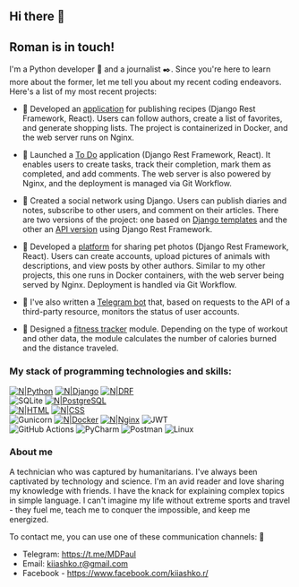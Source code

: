 ## Hi there 👋
## Roman is in touch!
I'm a Python developer 🐍 and a journalist ✒️. Since you're here to learn more about the former, let me tell you about my recent coding endeavors. Here's a list of my most recent projects:

- 🍄 Developed an [application][cooking_service] for publishing recipes (Django Rest Framework, React). Users can follow authors, create a list of favorites, and generate shopping lists. The project is containerized in Docker, and the web server runs on Nginx.

- 📝 Launched a [To Do][To Do] application (Django Rest Framework, React). It enables users to create tasks, track their completion, mark them as completed, and add comments. The web server is also powered by Nginx, and the deployment is managed via Git Workflow.

- 📖 Created a social network using Django. Users can publish diaries and notes, subscribe to other users, and comment on their articles. There are two versions of the project: one based on [Django templates][YaMDB templates] and the other an [API version][YaMDB API] using Django Rest Framework.

- 🐙 Developed a [platform][Kittygram] for sharing pet photos (Django Rest Framework, React). Users can create accounts, upload pictures of animals with descriptions, and view posts by other authors. Similar to my other projects, this one runs in Docker containers, with the web server being served by Nginx. Deployment is handled via Git Workflow.

- 🔱 I've also written a [Telegram bot][Homework-bot] that, based on requests to the API of a third-party resource, monitors the status of user accounts.

- 🚴 Designed a [fitness tracker][Fitnes-tracker] module. Depending on the type of workout and other data, the module calculates the number of calories burned and the distance traveled.

### My stack of programming technologies and skills:

[![N|Python](https://img.shields.io/badge/python-3670A0?style=for-the-badge&logo=python&logoColor=ffdd54)](https://www.python.org/)
[![N|Django](https://img.shields.io/badge/Django-092E20?style=for-the-badge&logo=django&logoColor=green)](https://www.djangoproject.com/)
[![N|DRF](https://img.shields.io/badge/django%20rest-ff1709?style=for-the-badge&logo=django&logoColor=white)](https://www.django-rest-framework.org/)  
![SQLite](https://img.shields.io/badge/sqlite-%2307405e.svg?style=for-the-badge&logo=sqlite&logoColor=white)
[![N|PostgreSQL](https://img.shields.io/badge/PostgreSQL-316192?style=for-the-badge&logo=postgresql&logoColor=white)](https://www.postgresql.org/)  
[![N|HTML](https://img.shields.io/badge/HTML5-E34F26?style=for-the-badge&logo=html5&logoColor=white)](https://html.spec.whatwg.org/multipage/)
[![N|CSS](https://img.shields.io/badge/CSS3-1572B6?style=for-the-badge&logo=css3&logoColor=white)](https://www.w3.org/Style/CSS/)  
![Gunicorn](https://img.shields.io/badge/gunicorn-%298729.svg?style=for-the-badge&logo=gunicorn&logoColor=white)
[![N|Docker](https://img.shields.io/badge/Docker-2CA5E0?style=for-the-badge&logo=docker&logoColor=white)](https://www.docker.com/)
[![N|Nginx](https://img.shields.io/badge/Nginx-009639?style=for-the-badge&logo=nginx&logoColor=white)](https://nginx.org)
![JWT](https://img.shields.io/badge/JWT-black?style=for-the-badge&logo=JSON%20web%20tokens)  
![GitHub Actions](https://img.shields.io/badge/github%20actions-%232671E5.svg?style=for-the-badge&logo=githubactions&logoColor=white)
![PyCharm](https://img.shields.io/badge/pycharm-143?style=for-the-badge&logo=pycharm&logoColor=black&color=black&labelColor=green)
![Postman](https://img.shields.io/badge/Postman-FF6C37?style=for-the-badge&logo=postman&logoColor=white)
![Linux](https://img.shields.io/badge/Linux-FCC624?style=for-the-badge&logo=linux&logoColor=black)

### About me
A technician who was captured by humanitarians. I've always been captivated by technology and science. I'm an avid reader and love sharing my knowledge with friends. I have the knack for explaining complex topics in simple language. I can't imagine my life without extreme sports and travel - they fuel me, teach me to conquer the impossible, and keep me energized.

To contact me, you can use one of these communication channels: 📱
- Telegram: https://t.me/MDPaul
- Email: kiiashko.r@gmail.com
- Facebook - https://www.facebook.com/kiiashko.r/

[YaMDB API]: <https://github.com/ImreTot/api_yamdb>
[YaMDB templates]: <https://github.com/ImreTot/YaMDB-templates>
[cooking_service]: <https://github.com/ImreTot/cooking_service>
[To Do]: <https://github.com/ImreTot/to_do_app>
[Kittygram]: <https://github.com/ImreTot/social_pets>
[Homework-bot]: <https://github.com/ImreTot/homework_bot>
[Fitnes-tracker]: <https://github.com/ImreTot/fitness_tracker>
